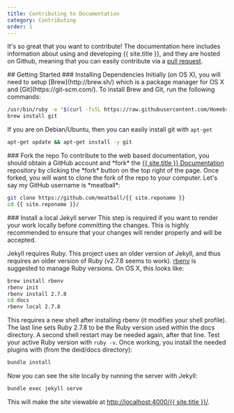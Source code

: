 ```yaml
---
title: Contributing to Documentation
category: Contributing
order: 1
---
```


It's so great that you want to contribute! The documentation here includes information
about using and developing {{ site.title }}, and they are hosted on Github, meaning that you
can easily contribute via a [pull request](https://help.github.com/articles/about-pull-requests/).

<a id="getting-started">
## Getting Started

<a id="installing-dependencies">
### Installing Dependencies
Initially (on OS X), you will need to setup [Brew](http://brew.sh/) which is a
package manager for OS X and [Git](https://git-scm.com/). To install Brew and Git,
run the following commands:

```bash
/usr/bin/ruby -e "$(curl -fsSL https://raw.githubusercontent.com/Homebrew/install/master/install)"
brew install git
```

If you are on Debian/Ubuntu, then you can easily install git with `apt-get`

```bash
apt-get update && apt-get install -y git
```

<a id="fork-the-repo">
### Fork the repo
To contribute to the web based documentation, you should obtain a GitHub account and *fork* the <a href="https://www.github.com/{{ site.repo }}" target="_blank">{{ site.title }} Documentation</a> repository by clicking the *fork* button on the top right of the page. Once forked, you will want to clone the fork of the repo to your computer. Let's say my GitHub username is *meatball*:

```bash
git clone https://github.com/meatball/{{ site.reponame }}
cd {{ site.reponame }}/
```

<a id="install-a-local-jekyll-server">
### Install a local Jekyll server
This step is required if you want to render your work locally before committing the changes. This is highly recommended to ensure that your changes will render properly and will be accepted.

Jekyll requires Ruby. This project uses an older version of Jekyll, and thus requires an older version of Ruby (v2.7.8 seems to work). <a href="https://github.com/rbenv/rbenv">rbenv</a> is suggested to manage Ruby versions. On OS X, this looks like:

```bash
brew install rbenv
rbenv init
rbenv install 2.7.8
cd docs
rbenv local 2.7.8
```
This requires a new shell after installing rbenv (it modifies your shell profile). The last line sets Ruby 2.7.8 to be the Ruby version used within the docs directory. A second shell restart may be needed again, after that line. Test your active Ruby version with `ruby -v`. Once working, you install the needed plugins with (from the deid/docs directory):

```bash
bundle install
```

Now you can see the site locally by running the server with Jekyll:

```bash
bundle exec jekyll serve
```

This will make the site viewable at <a href="http://localhost:4000/{{ site.title }}/" target="_blank">http://localhost:4000/{{ site.title }}/</a>.
